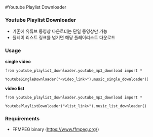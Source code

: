 #Youtube Playlist Downloader

### Youtube Playlist Downloader

* 기존에 유튜브 동영상 다운로더는 단일 동영상만 가능
* 플레이 리스트 링크를 넘기면 해당 플레이리스트 다운로드

### Usage

**single video**

	from youtube_playlist_downloader.youtube_mp3_download import *

	YoutubeSingleDownloader("<video_link>").music_single_downloader()

**video list**

	from youtube_playlist_downloader.youtube_mp3_download import *

	YoutubePlaylistDownloader("<list_link>").music_list_downloader()


### Requirements
* FFMPEG binary (https://www.ffmpeg.org/)